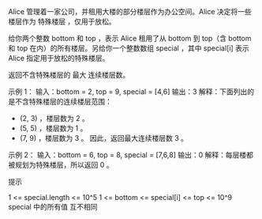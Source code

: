 Alice 管理着一家公司，并租用大楼的部分楼层作为办公空间。Alice 决定将一些楼层作为 特殊楼层 ，仅用于放松。

给你两个整数 bottom 和 top ，表示 Alice 租用了从 bottom 到 top（含 bottom 和 top 在内）的所有楼层。另给你一个整数数组
special ，其中 special[i] 表示 Alice 指定用于放松的特殊楼层。

返回不含特殊楼层的 最大 连续楼层数。

示例 1：
输入：bottom = 2, top = 9, special = [4,6]
输出：3
解释：下面列出的是不含特殊楼层的连续楼层范围：

- (2, 3) ，楼层数为 2 。
- (5, 5) ，楼层数为 1 。
- (7, 9) ，楼层数为 3 。
  因此，返回最大连续楼层数 3 。

示例 2：
输入：bottom = 6, top = 8, special = [7,6,8]
输出：0
解释：每层楼都被规划为特殊楼层，所以返回 0 。

提示

1 <= special.length <= 10^5
1 <= bottom <= special[i] <= top <= 10^9
special 中的所有值 互不相同
